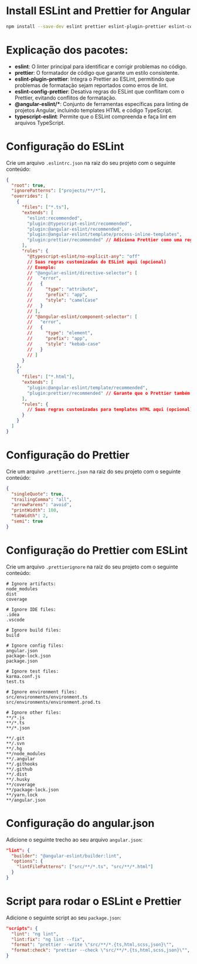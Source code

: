 # Install ESLint and Prettier for Angular

```bash
npm install --save-dev eslint prettier eslint-plugin-prettier eslint-config-prettier @angular-eslint/builder @angular-eslint/eslint-plugin @angular-eslint/eslint-plugin-template @angular-eslint/template-parser typescript-eslint
```

# Explicação dos pacotes:

- **eslint**: O linter principal para identificar e corrigir problemas no código.
- **prettier**: O formatador de código que garante um estilo consistente.
- **eslint-plugin-prettier**: Integra o Prettier ao ESLint, permitindo que problemas de formatação sejam reportados como erros de lint.
- **eslint-config-prettier**: Desativa regras do ESLint que conflitam com o Prettier, evitando conflitos de formatação.
- **@angular-eslint/\***: Conjunto de ferramentas específicas para linting de projetos Angular, incluindo templates HTML e código TypeScript.
- **typescript-eslint**: Permite que o ESLint compreenda e faça lint em arquivos TypeScript.

# Configuração do ESLint

Crie um arquivo `.eslintrc.json` na raiz do seu projeto com o seguinte conteúdo:

```json
{
  "root": true,
  "ignorePatterns": ["projects/**/*"],
  "overrides": [
    {
      "files": ["*.ts"],
      "extends": [
        "eslint:recommended",
        "plugin:@typescript-eslint/recommended",
        "plugin:@angular-eslint/recommended",
        "plugin:@angular-eslint/template/process-inline-templates",
        "plugin:prettier/recommended" // Adiciona Prettier como uma regra ESLint e desabilita conflitos
      ],
      "rules": {
        "@typescript-eslint/no-explicit-any": "off"
        // Suas regras customizadas do ESLint aqui (opcional)
        // Exemplo:
        // "@angular-eslint/directive-selector": [
        //   "error",
        //   {
        //     "type": "attribute",
        //     "prefix": "app",
        //     "style": "camelCase"
        //   }
        // ],
        // "@angular-eslint/component-selector": [
        //   "error",
        //   {
        //     "type": "element",
        //     "prefix": "app",
        //     "style": "kebab-case"
        //   }
        // ]
      }
    },
    {
      "files": ["*.html"],
      "extends": [
        "plugin:@angular-eslint/template/recommended",
        "plugin:prettier/recommended" // Garante que o Prettier também formate HTML
      ],
      "rules": {
        // Suas regras customizadas para templates HTML aqui (opcional)
      }
    }
  ]
}
```

# Configuração do Prettier

Crie um arquivo `.prettierrc.json` na raiz do seu projeto com o seguinte conteúdo:

```json
{
  "singleQuote": true,
  "trailingComma": "all",
  "arrowParens": "avoid",
  "printWidth": 100,
  "tabWidth": 2,
  "semi": true
}
```

# Configuração do Prettier com ESLint

Crie um arquivo `.prettierignore` na raiz do seu projeto com o seguinte conteúdo:

```prettierignore
# Ignore artifacts:
node_modules
dist
coverage

# Ignore IDE files:
.idea
.vscode

# Ignore build files:
build

# Ignore config files:
angular.json
package-lock.json
package.json

# Ignore test files:
karma.conf.js
test.ts

# Ignore environment files:
src/environments/environment.ts
src/environments/environment.prod.ts

# Ignore other files:
**/*.js
**/*.ts
**/*.json

**/.git
**/.svn
**/.hg
**/node_modules
**/.angular
**/.githooks
**/.github
**/.dist
**/.husky
**/coverage
**/package-lock.json
**/yarn.lock
**/angular.json
```

# Configuração do angular.json

Adicione o seguinte trecho ao seu arquivo `angular.json`:

```json
"lint": {
  "builder": "@angular-eslint/builder:lint",
  "options": {
    "lintFilePatterns": ["src/**/*.ts", "src/**/*.html"]
  }
}
```

# Script para rodar o ESLint e Prettier

Adicione o seguinte script ao seu `package.json`:

```json
"scripts": {
  "lint": "ng lint",
  "lint:fix": "ng lint --fix",
  "format": "prettier --write \"src/**/*.{ts,html,scss,json}\"",
  "format:check": "prettier --check \"src/**/*.{ts,html,scss,json}\"",
}
```
